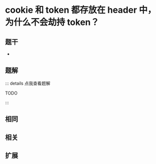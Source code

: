 # cookie 和 token 都存放在 header 中，为什么不会劫持 token？


## 题干

- 



## 题解

::: details 点我查看题解

  TODO

:::



## 相同


## 相关


## 扩展

